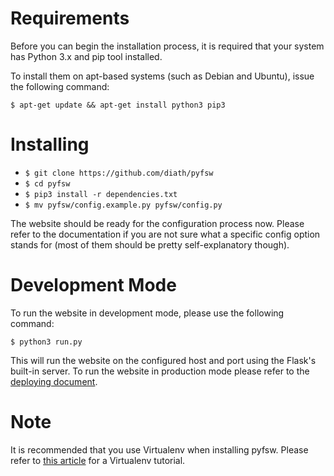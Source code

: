 Requirements
============

Before you can begin the installation process, it is required that your system has Python 3.x and pip tool installed.

To install them on apt-based systems (such as Debian and Ubuntu), issue the following command:

``$ apt-get update && apt-get install python3 pip3``

Installing
==========
* ``$ git clone https://github.com/diath/pyfsw``
* ``$ cd pyfsw``
* ``$ pip3 install -r dependencies.txt``
* ``$ mv pyfsw/config.example.py pyfsw/config.py``

The website should be ready for the configuration process now. Please refer to the documentation if you are not sure what a specific config option stands for (most of them should be pretty self-explanatory though).

Development Mode
================

To run the website in development mode, please use the following command:

``$ python3 run.py``

This will run the website on the configured host and port using the Flask's built-in server. To run the website in production mode please refer to the [deploying document](doc/DEPLOYING.md).

Note
====

It is recommended that you use Virtualenv when installing pyfsw. Please refer to [this article](http://simononsoftware.com/virtualenv-tutorial/) for a Virtualenv tutorial.
